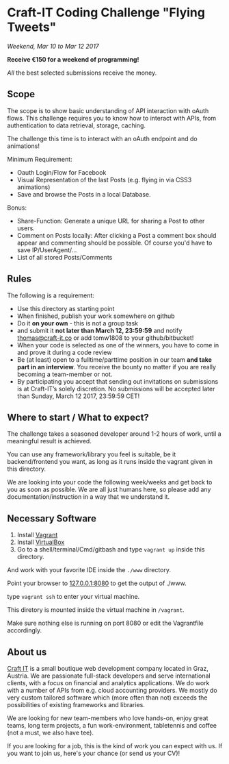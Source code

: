 # Craft-IT Coding Challenge "Flying Tweets"

_Weekend, Mar 10 to Mar 12 2017_

__Receive €150 for a weekend of programming!__

_All_ the best selected submissions receive the money.

## Scope

The scope is to show basic understanding of API interaction with oAuth flows. This challenge requires you to know how to interact with APIs, from authentication to data retrieval, storage, caching.

The challenge this time is to interact with an oAuth endpoint and do animations!

Minimum Requirement:
* Oauth Login/Flow for Facebook
* Visual Representation of the last Posts (e.g. flying in via CSS3 animations)
* Save and browse the Posts in a local Database.

Bonus:
* Share-Function: Generate a unique URL for sharing a Post to other users.
* Comment on Posts locally: After clicking a Post a comment box should appear and commenting should be possible. Of course you'd have to save IP/UserAgent/...
* List of all stored Posts/Comments


## Rules
The following is a requirement:

* Use this directory as starting point
* When finished, publish your work somewhere on github
* Do it __on your own__ - this is not a group task
* and submit it __not later than March 12, 23:59:59__ and notify thomas@craft-it.co or add tomw1808 to your github/bitbucket!
* When your code is selected as one of the winners, you have to come in and prove it during a code review
* Be (at least) open to a fulltime/parttime position in our team __and take part in an interview__. You receive the bounty no matter if you are really becoming a team-member or not.
* By participating you accept that sending out invitations on submissions is at Craft-IT’s solely discretion. No submissions will be accepted later than Sunday, March 12 2017, 23:59:59 CET!

## Where to start / What to expect?

The challenge takes a seasoned developer around 1-2 hours of work, until a meaningful result is achieved.

You can use any framework/library you feel is suitable, be it backend/frontend you want, as long as it runs inside the vagrant given in this directory.

We are looking into your code the following week/weeks and get back to you as soon as possible. We are all just humans here, so please add any documentation/instruction in a way that we understand it.

## Necessary Software

1. Install [Vagrant](https://www.vagrantup.com/)
2. Install [VirtualBox](https://www.virtualbox.org/)
3. Go to a shell/terminal/Cmd/gitbash and type `vagrant up` inside this directory.

And work with your favorite IDE inside the `./www` directory.

Point your browser to [127.0.0.1:8080](http://127.0.0.1:8080) to get the output of ./www.

type `vagrant ssh` to enter your virtual machine.

This diretory is mounted inside the virtual machine in `/vagrant`.

Make sure nothing else is running on port 8080 or edit the Vagrantfile accordingly.


## About us
[Craft IT](http://www.craft-it.co/) is a small boutique web development company located in Graz, Austria. We are passionate full-stack developers and serve international clients, with a focus on financial and analytics applications. We do work with a number of APIs from e.g. cloud accounting providers. We mostly do very custom tailored software which (more often than not) exceeds the possibilities of existing frameworks and libraries.

We are looking for new team-members who love hands-on, enjoy great teams, long term projects, a fun work-environment, tabletennis and coffee (not a must, we also have tee).

If you are looking for a job, this is the kind of work you can expect with us. If you want to join us, here's your chance (or send us your CV)!
